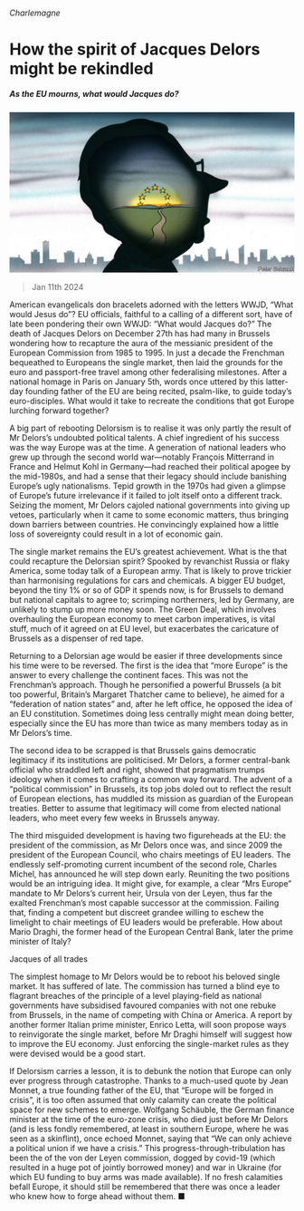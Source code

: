 ###### Charlemagne

# How the spirit of Jacques Delors might be rekindled 

##### As the EU mourns, what would Jacques do? 

![image](images/20240113_EUD000.jpg) 

> Jan 11th 2024 

American evangelicals don bracelets adorned with the letters WWJD, “What would Jesus do”? EU officials, faithful to a calling of a different sort, have of late been pondering their own WWJD: “What would Jacques do?” The death of Jacques Delors on December 27th has had many in Brussels wondering how to recapture the aura of the messianic president of the European Commission from 1985 to 1995. In just a decade the Frenchman bequeathed to Europeans the single market, then laid the grounds for the euro and passport-free travel among other federalising milestones. After a national homage in Paris on January 5th, words once uttered by this latter-day founding father of the EU are being recited, psalm-like, to guide today’s euro-disciples. What would it take to recreate the conditions that got Europe lurching forward together?

A big part of rebooting Delorsism is to realise it was only partly the result of Mr Delors’s undoubted political talents. A chief ingredient of his success was the way Europe was at the time. A generation of national leaders who grew up through the second world war—notably François Mitterrand in France and Helmut Kohl in Germany—had reached their political apogee by the mid-1980s, and had a sense that their legacy should include banishing Europe’s ugly nationalisms. Tepid growth in the 1970s had given a glimpse of Europe’s future irrelevance if it failed to jolt itself onto a different track. Seizing the moment, Mr Delors cajoled national governments into giving up vetoes, particularly when it came to some economic matters, thus bringing down barriers between countries. He convincingly explained how a little loss of sovereignty could result in a lot of economic gain. 

The single market remains the EU’s greatest achievement. What is the  that could recapture the Delorsian spirit? Spooked by revanchist Russia or flaky America, some today talk of a European army. That is likely to prove trickier than harmonising regulations for cars and chemicals. A bigger EU budget, beyond the tiny 1% or so of GDP it spends now, is for Brussels to demand but national capitals to agree to; scrimping northerners, led by Germany, are unlikely to stump up more money soon. The Green Deal, which involves overhauling the European economy to meet carbon imperatives, is vital stuff, much of it agreed on at EU level, but exacerbates the caricature of Brussels as a dispenser of red tape.

Returning to a Delorsian age would be easier if three developments since his time were to be reversed. The first is the idea that “more Europe” is the answer to every challenge the continent faces. This was not the Frenchman’s approach. Though he personified a powerful Brussels (a bit too powerful, Britain’s Margaret Thatcher came to believe), he aimed for a “federation of nation states” and, after he left office, he opposed the idea of an EU constitution. Sometimes doing less centrally might mean doing better, especially since the EU has more than twice as many members today as in Mr Delors’s time.

The second idea to be scrapped is that Brussels gains democratic legitimacy if its institutions are politicised. Mr Delors, a former central-bank official who straddled left and right, showed that pragmatism trumps ideology when it comes to crafting a common way forward. The advent of a “political commission” in Brussels, its top jobs doled out to reflect the result of European elections, has muddled its mission as guardian of the European treaties. Better to assume that legitimacy will come from elected national leaders, who meet every few weeks in Brussels anyway. 

The third misguided development is having two figureheads at the EU: the president of the commission, as Mr Delors once was, and since 2009 the president of the European Council, who chairs meetings of EU leaders. The endlessly self-promoting current incumbent of the second role, Charles Michel, has announced he will step down early. Reuniting the two positions would be an intriguing idea. It might give, for example, a clear “Mrs Europe” mandate to Mr Delors’s current heir, Ursula von der Leyen, thus far the exalted Frenchman’s most capable successor at the commission. Failing that, finding a competent but discreet grandee willing to eschew the limelight to chair meetings of EU leaders would be preferable. How about Mario Draghi, the former head of the European Central Bank, later the prime minister of Italy?

Jacques of all trades

The simplest homage to Mr Delors would be to reboot his beloved single market. It has suffered of late. The commission has turned a blind eye to flagrant breaches of the principle of a level playing-field as national governments have subsidised favoured companies with not one rebuke from Brussels, in the name of competing with China or America. A report by another former Italian prime minister, Enrico Letta, will soon propose ways to reinvigorate the single market, before Mr Draghi himself will suggest how to improve the EU economy. Just enforcing the single-market rules as they were devised would be a good start.

If Delorsism carries a lesson, it is to debunk the notion that Europe can only ever progress through catastrophe. Thanks to a much-used quote by Jean Monnet, a true founding father of the EU, that “Europe will be forged in crisis”, it is too often assumed that only calamity can create the political space for new schemes to emerge. Wolfgang Schäuble, the German finance minister at the time of the euro-zone crisis, who died just before Mr Delors (and is less fondly remembered, at least in southern Europe, where he was seen as a skinflint), once echoed Monnet, saying that “We can only achieve a political union if we have a crisis.” This progress-through-tribulation has been the  of the von der Leyen commission, dogged by covid-19 (which resulted in a huge pot of jointly borrowed money) and war in Ukraine (for which EU funding to buy arms was made available). If no fresh calamities befall Europe, it should still be remembered that there was once a leader who knew how to forge ahead without them. ■






